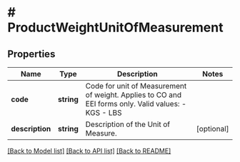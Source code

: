 # # ProductWeightUnitOfMeasurement

## Properties

Name | Type | Description | Notes
------------ | ------------- | ------------- | -------------
**code** | **string** | Code for unit of Measurement of weight.  Applies to CO and EEI forms only.  Valid values: - KGS - LBS |
**description** | **string** | Description of the Unit of Measure. | [optional]

[[Back to Model list]](../../README.md#models) [[Back to API list]](../../README.md#endpoints) [[Back to README]](../../README.md)
